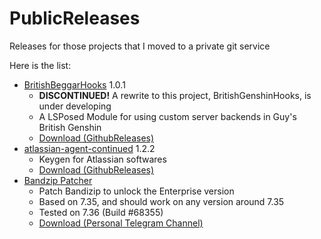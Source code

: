 # PublicReleases
Releases for those projects that I moved to a private git service

Here is the list:

- [BritishBeggarHooks](https://git.lama.icu/projects/ARC/repos/britishbeggarhooks/browse) 1.0.1
  + **DISCONTINUED!** A rewrite to this project, BritishGenshinHooks, is under developing
  + A LSPosed Module for using custom server backends in Guy's British Genshin
  + [Download (GithubReleases)](https://github.com/Lama3L9R/PublicReleases/releases/tag/britishbeggarhooks-1.0.1)
- [atlassian-agent-continued](https://git.lama.icu/projects/RE/repos/atlassian-agent-continued/browse) 1.2.2
  + Keygen for Atlassian softwares
  + [Download (GithubReleases)](https://github.com/Lama3L9R/PublicReleases/releases/tag/atlassian-agent-continued-3.0)
- [Bandzip Patcher](https://t.me/ldsharepoint/31)
  + Patch Bandizip to unlock the Enterprise version
  + Based on 7.35, and should work on any version around 7.35
  + Tested on 7.36 (Build #68355)
  + [Download (Personal Telegram Channel)](https://t.me/ldsharepoint/31)
